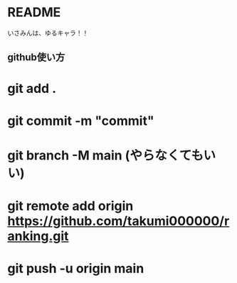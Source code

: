 # README

いさみんは、ゆるキャラ！！

## github使い方
# git add .
# git commit -m "commit"
# git branch -M main (やらなくてもいい)
# git remote add origin https://github.com/takumi000000/ranking.git
# git push -u origin main
